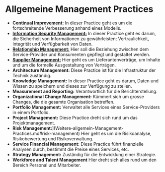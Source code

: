 # Allgemeine Management Practices

- [**Continual Improvement:**](Continual-Improvement.md) In dieser Practice geht es um die fortschreitende Verbesserung anhand eines Modells.
- [**Information Security Management:**](Information-Security-Management-4.md) In dieser Practice geht es
  darum, die Sicherheit von Informationen zu gewährleisten; Vertraulichkeit, Integrität und Verfügbarkeit von Daten.
- [**Relationship Management:**](Relationship-Management.md) Hier soll die Beziehung zwischen dem
  Service-Provider und Konsumenten gepflegt und gestaltet werden.
- [**Supplier Management:**](Supplier-Management-4.md) Hier geht es um Lieferantenverträge, um Inhalte und um
  die formelle Ausgestaltung von Verträgen.
- **Architecture Management:** Diese Practice ist für die Infrastruktur der Technik zuständig.
- **Knowledge Management:** In dieser Practice geht es darum, Daten und Wissen
  zu speichern und dieses zur Verfügung zu stellen.
- **Measurement and Reporting:** Verantwortlich für die Berichterstellung.
- **Organizational Change Management:** Kümmert sich um grosse
  Changes, die die gesamte Organisation betreffen.
- **Portfolio Management:** Verwaltet alle Services eines Service-Providers in
  einem Portfolio.
- **Project Management:** Diese Practice dreht sich rund um das Projektmanagement.
- **Risk Management:**](Weitere-allgemein-Management-Practices.md#risk-management) Hier geht es um die Risikoanalyse, Risikobewertung und
  Risikoverwaltung.
- **Service Financial Management:** Diese Practice führt finanzielle
  Analysen durch, bestimmt die Preise eines Services, etc.
- **Strategy Management:** Zuständig für die Entwicklung einer Strategie.
- **Workforce and Talent Management** Hier dreht sich alles rund um
  den Bereich Personal und Mitarbeiter.